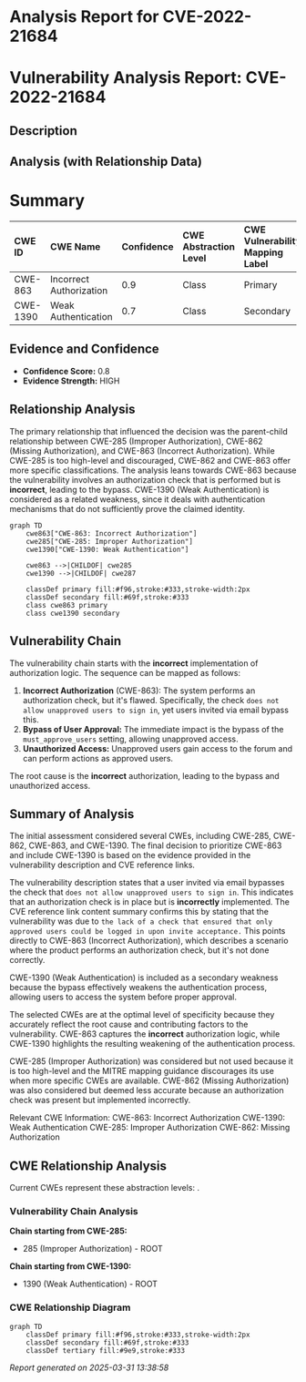 # Analysis Report for CVE-2022-21684

# Vulnerability Analysis Report: CVE-2022-21684

## Description



## Analysis (with Relationship Data)

# Summary
| CWE ID    | CWE Name                                                                      | Confidence | CWE Abstraction Level | CWE Vulnerability Mapping Label | CWE-Vulnerability Mapping Notes |
| :--------- | :---------------------------------------------------------------------------- | :--------- | :-------------------- | :------------------------------ | :------------------------------ |
| CWE-863    | Incorrect Authorization                                                       | 0.9        | Class                 | Primary                         | Allowed-with-Review             |
| CWE-1390   | Weak Authentication                                                           | 0.7        | Class                 | Secondary                       | Allowed-with-Review             |

## Evidence and Confidence

*   **Confidence Score:** 0.8
*   **Evidence Strength:** HIGH

## Relationship Analysis

The primary relationship that influenced the decision was the parent-child relationship between CWE-285 (Improper Authorization), CWE-862 (Missing Authorization), and CWE-863 (Incorrect Authorization). While CWE-285 is too high-level and discouraged, CWE-862 and CWE-863 offer more specific classifications. The analysis leans towards CWE-863 because the vulnerability involves an authorization check that is performed but is **incorrect**, leading to the bypass. CWE-1390 (Weak Authentication) is considered as a related weakness, since it deals with authentication mechanisms that do not sufficiently prove the claimed identity.

```mermaid
graph TD
    cwe863["CWE-863: Incorrect Authorization"]
    cwe285["CWE-285: Improper Authorization"]
    cwe1390["CWE-1390: Weak Authentication"]
    
    cwe863 -->|CHILDOF| cwe285
    cwe1390 -->|CHILDOF| cwe287

    classDef primary fill:#f96,stroke:#333,stroke-width:2px
    classDef secondary fill:#69f,stroke:#333
    class cwe863 primary
    class cwe1390 secondary
```

## Vulnerability Chain

The vulnerability chain starts with the **incorrect** implementation of authorization logic. The sequence can be mapped as follows:

1.  **Incorrect Authorization** (CWE-863): The system performs an authorization check, but it's flawed. Specifically, the check `does not allow unapproved users to sign in`, yet users invited via email bypass this.
2.  **Bypass of User Approval:** The immediate impact is the bypass of the `must_approve_users` setting, allowing unapproved access.
3.  **Unauthorized Access:** Unapproved users gain access to the forum and can perform actions as approved users.

The root cause is the **incorrect** authorization, leading to the bypass and unauthorized access.

## Summary of Analysis

The initial assessment considered several CWEs, including CWE-285, CWE-862, CWE-863, and CWE-1390. The final decision to prioritize CWE-863 and include CWE-1390 is based on the evidence provided in the vulnerability description and CVE reference links.

The vulnerability description states that a user invited via email bypasses the check that `does not allow unapproved users to sign in`. This indicates that an authorization check is in place but is **incorrectly** implemented. The CVE reference link content summary confirms this by stating that the vulnerability was due to `the lack of a check that ensured that only approved users could be logged in upon invite acceptance.` This points directly to CWE-863 (Incorrect Authorization), which describes a scenario where the product performs an authorization check, but it's not done correctly.

CWE-1390 (Weak Authentication) is included as a secondary weakness because the bypass effectively weakens the authentication process, allowing users to access the system before proper approval.

The selected CWEs are at the optimal level of specificity because they accurately reflect the root cause and contributing factors to the vulnerability. CWE-863 captures the **incorrect** authorization logic, while CWE-1390 highlights the resulting weakening of the authentication process.

CWE-285 (Improper Authorization) was considered but not used because it is too high-level and the MITRE mapping guidance discourages its use when more specific CWEs are available. CWE-862 (Missing Authorization) was also considered but deemed less accurate because an authorization check was present but implemented incorrectly.

Relevant CWE Information:
CWE-863: Incorrect Authorization
CWE-1390: Weak Authentication
CWE-285: Improper Authorization
CWE-862: Missing Authorization


## CWE Relationship Analysis

Current CWEs represent these abstraction levels: .


### Vulnerability Chain Analysis

**Chain starting from CWE-285:**
- 285 (Improper Authorization) - ROOT


**Chain starting from CWE-1390:**
- 1390 (Weak Authentication) - ROOT



### CWE Relationship Diagram

```mermaid
graph TD
    classDef primary fill:#f96,stroke:#333,stroke-width:2px
    classDef secondary fill:#69f,stroke:#333
    classDef tertiary fill:#9e9,stroke:#333
```



*Report generated on 2025-03-31 13:38:58*
